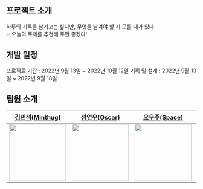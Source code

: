 ## 프로젝트 소개

하루의 기록을 남기고는 싶지만, 무엇을 남겨야 할 지 모를 때가 있다.  
💡 오늘의 주제를 추천해 주면 좋겠다!

## 개발 일정

프로젝트 기간 : 2022년 9월 13일 ~ 2022년 10월 12일
기획 및 설계 : 2022년 9월 13일 ~ 2022년 9월 18일

## 팀원 소개

|                 [김민석(Minthug)](https://github.com/minthug)                 |                 [정연우(Oscar)](https://github.com/Oscar0421)                 |                 [오우주(Space)](https://github.com/space8033)                 |                [조수완(Swan)](https://github.com/adline0618)                 |
| :---------------------------------------------------------------------------: | :---------------------------------------------------------------------------: | :---------------------------------------------------------------------------: | :--------------------------------------------------------------------------: |
| <img src="https://avatars.githubusercontent.com/u/100764819?v=4" width=150 /> | <img src="https://avatars.githubusercontent.com/u/104333720?v=4" width=150 /> | <img src="https://avatars.githubusercontent.com/u/100135735?v=4" width=150 /> | <img src="https://avatars.githubusercontent.com/u/99741801?v=4" width=150 /> |
